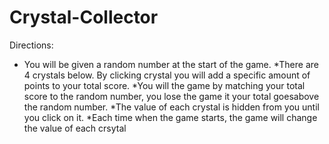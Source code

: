 # Crystal-Collector
 Directions:
* You will be given a random number at the start of the game.
*There are 4 crystals below. By clicking crystal you will add a specific amount of points to your total score.
*You will the game by matching your total score to the random number, you lose the game it your total goesabove the random number.
*The value of each crystal is hidden from you until you click on it.
*Each time when the game starts, the game will change the value of each crsytal